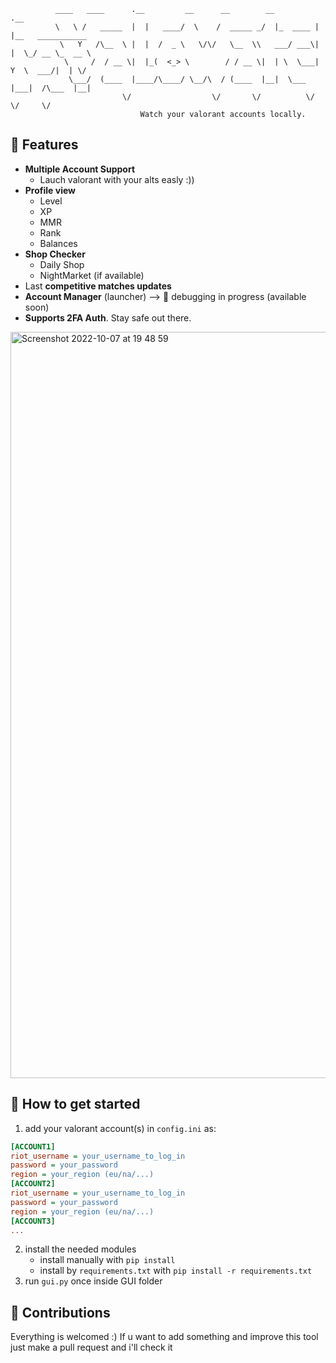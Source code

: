 ```
          ____   ____      .__         __      __        __         .__                  
          \   \ /   _____  |  |   ____/  \    /  _____ _/  |_  ____ |  |__   ___________ 
           \   Y   /\__  \ |  |  /  _ \   \/\/   \__  \\   ___/ ___\|  |  \_/ __ \_  __ \
            \     /  / __ \|  |_(  <_> \        / / __ \|  | \  \___|   Y  \  ___/|  | \/
             \___/  (____  |____/\____/ \__/\  / (____  |__|  \___  |___|  /\___  |__|   
                         \/                  \/       \/          \/     \/     \/       
                             Watch your valorant accounts locally. 
```

## 📌 Features
- **Multiple Account Support**
  - Lauch valorant with your alts easly :))
- **Profile view**
  - Level
  - XP
  - MMR
  - Rank
  - Balances
 - **Shop Checker**
   - Daily Shop
   - NightMarket (if available)
 - Last **competitive matches updates**
 - **Account Manager** (launcher) --> 📐 debugging in progress (available soon)
 - **Supports 2FA Auth**. Stay safe out there.
 
 <img width="1194" alt="Screenshot 2022-10-07 at 19 48 59" src="https://user-images.githubusercontent.com/81587335/194698195-36422c6c-983b-4ece-9263-7428c7675fb5.png">
 
 ## 📝 How to get started
 1) add your valorant account(s) in `config.ini` as:
 ```ini
 [ACCOUNT1]
 riot_username = your_username_to_log_in
 password = your_password
 region = your_region (eu/na/...)
 [ACCOUNT2]
 riot_username = your_username_to_log_in
 password = your_password
 region = your_region (eu/na/...)
 [ACCOUNT3]
 ...
 ```
 2) install the needed modules
    - install manually with `pip install`
    - install by `requirements.txt` with `pip install -r requirements.txt`
 3) run `gui.py` once inside GUI folder
   
 ## 🧱 Contributions 
Everything is welcomed :) If u want to add something and improve this tool just make a pull request and i'll check it
